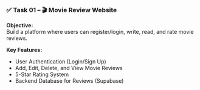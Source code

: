 ### ✅ Task 01 – 🎬 Movie Review Website

**Objective:**  
Build a platform where users can register/login, write, read, and rate movie reviews.

**Key Features:**
- User Authentication (Login/Sign Up)
- Add, Edit, Delete, and View Movie Reviews
- 5-Star Rating System
- Backend Database for Reviews (Supabase)
